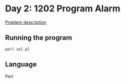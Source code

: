 # Day 2: 1202 Program Alarm

[Problem description](https://adventofcode.com/2019/day/2)

## Running the program
```
perl sol.pl
```

## Language
Perl
